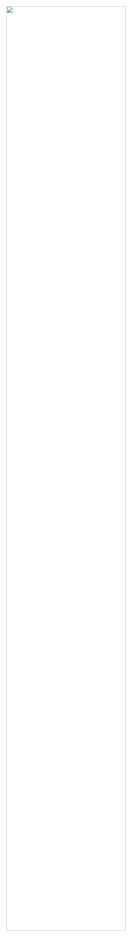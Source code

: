 <img width="80%" src="https://user-images.githubusercontent.com/93506475/232279894-360defdb-af7a-40ed-badd-17adebb0171f.jpg"/>
